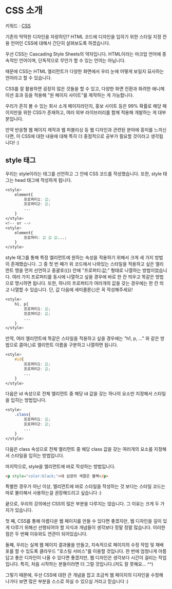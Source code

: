 # CSS 소개
키워드 : [CSS](https://www.w3schools.com/css/default.asp)

기존의 딱딱한 디자인을 자랑하던? HTML 코드에 디자인을 입히기 위한 스타일 지정 전용 언어인 CSS에 대해서 간단히 살펴보도록 하겠습니다. 

우선 CSS는 Cascading Style Sheets의 약자입니다. HTML이라는 마크업 언어에 종속적인 언어이며, 단독적으로 무언가 할 수 있는 언어는 아닙니다. 

때문에 CSS는 HTML 엘리먼트가 다양한 화면에서 우리 눈에 어떻게 보일지 묘사하는 언어라고 할 수 있습니다. 

CSS를 잘 활용하면 굉장히 많은 것들을 할 수 있고, 다양한 화면 전환과 화려한 애니메이션 효과 등을 적용해 "원 페이지 사이트"를 제작하는 게 가능합니다. 

우리가 흔히 볼 수 있는 회사 소개 페이지라던지, 홍보 사이트 등은 99% 확률로 해당 페이지만을 위한 CSS가 존재하고, 여러 외부 라이브러리를 함께 적용해 개발하는 게 대부분입니다. 

만약 반응형 웹 페이지 제작과 웹 퍼블리싱 등 웹 디자인과 관련된 분야에 흥미를 느끼신다면, 이 CSS에 대한 내용에 대해 특히 더 중점적으로 공부가 필요할 것이라고 생각됩니다! :) 

## style 태그
우리는 style이라는 태그를 선언하고 그 안에 CSS 코드를 작성했습니다. 또한, style 태그는 head 태그에 작성하게 됩니다.
```css
<style>
    element{
        프로퍼티1: 값;
        프로퍼티2: 값;
        ...
    }
</style>
<!-- or -->
<style>
    element{
        프로퍼티: 값 값 값...;
    }
</style>
```
style 태그를 통해 특정 엘리먼트에 원하는 속성을 적용하기 위해서 크게 세 가지 방법이 존재했습니다. 그 중 첫 번 째가 위 코드에서 나와있는 스타일을 적용하고 싶은 엘리먼트 명을 먼저 선언하고 중괄호({}) 안에 "프로퍼티:값;" 형태로 나열하는 방법이었습니다. 여러 가지 프로퍼티를 동시에 나열하고 싶을 경우에 바로 한 칸 띄우고 똑같은 방법으로 명시하면 됩니다. 또한, 하나의 프로퍼티가 여러개의 값을 갖는 경우에는 한 칸 띄고 나열할 수 있습니다. 단, 값 다음에 세미콜론(;)은 꼭 작성해주세요! 

```css
<style>
    h1, p{
        프로퍼티1: 값;
        프로퍼티2: 값;
        ...
    }
</style>
```

만약, 여러 엘리먼트에 똑같은 스타일을 적용하고 싶을 경우에는 "h1, p, ..." 와 같은 방법으로 콤마(,)로 엘리먼트 이름을 구분하고 나열하면 됩니다.

```css
<style>
    #id{
        프로퍼티1: 값;
        프로퍼티2: 값;
        ...
    }
</style>
```
다음은 id 속성으로 전체 엘리먼트 중 해당 id 값을 갖는 하나의 요소만 지정해서 스타일을 입히는 방법입니다.
```css
<style>
    .class{
        프로퍼티1: 값;
        프로퍼티2: 값;
        ...
    }
</style>
```
다음은 class 속성으로 전체 엘리먼트 중 해당 class 값을 갖는 여러개의 요소를 지정해서 스타일을 입히는 방법입니다.

마지막으로, style을 엘리먼트에 바로 작성하는 방법입니다.
```html
<p style="color:black;">내 심장의 색깔은 블랙</p>
```
특별한 경우가 아닌 이상, 엘리먼트에 바로 스타일을 작성하는 것 보다는 스타일 코드는 따로 불리해서 사용하는걸 권장해드리고 싶습니다 :)

끝으로, 우리의 강의에선 CSS의 많은 부분을 다루지는 않습니다. 그 이유는 크게 두 가지가 있습니다. 

첫 째, CSS를 통해 아름다운 웹 페이지를 만들 수 있다면 좋겠지만, 웹 디자인을 깊이 있게 다루기 위해선 선행되어야 할 지식과 개념들이 생각보다 정말 정말 많습니다. 이러한 점은 두 번째 이유와도 연관이 되어있습니다. 

둘째, 우리는 실제 웹 페이지 결과물을 만들고, 지속적으로 페이지의 수정 작업 및 재배포를 할 수 있도록 클라우드 "호스팅 서비스"를 이용할 것입니다. 한 번에 엄청나게 아름답고 좋은 디자인이 나올 수 있다면 좋겠지만, 웹 디자인은 생각보다 시간이 걸리는 작업입니다. 특히, 처음 시작하는 분들이라면 더 그럴 것입니다.(저도 잘 못해요... ^^) 

그렇기 때문에, 우선 CSS에 대한 큰 개념을 잡고 조금씩 웹 페이지의 디자인을 수정해나가다 보면 많은 부분을 스스로 하실 수 있으실 거라고 믿습니다 :)
